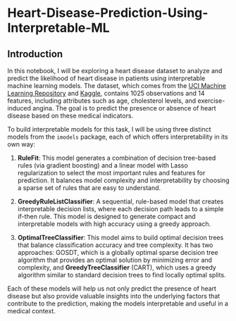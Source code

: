 # Heart-Disease-Prediction-Using-Interpretable-ML

## Introduction

In this notebook, I will be exploring a heart disease dataset to analyze and predict the likelihood of heart disease in patients using interpretable machine learning models. The dataset, which comes from the [UCI Machine Learning Repository](https://archive.ics.uci.edu/dataset/45/heart+disease) and [Kaggle](https://www.kaggle.com/datasets/ketangangal/heart-disease-dataset-uci), contains 1025 observations and 14 features, including attributes such as age, cholesterol levels, and exercise-induced angina. The goal is to predict the presence or absence of heart disease based on these medical indicators.

To build interpretable models for this task, I will be using three distinct models from the `imodels` package, each of which offers interpretability in its own way:
1. **RuleFit**: This model generates a combination of decision tree-based rules (via gradient boosting) and a linear model with Lasso regularization to select the most important rules and features for prediction. It balances model complexity and interpretability by choosing a sparse set of rules that are easy to understand.
   
3. **GreedyRuleListClassifier**: A sequential, rule-based model that creates interpretable decision lists, where each decision path leads to a simple if-then rule. This model is designed to generate compact and interpretable models with high accuracy using a greedy approach.

4. **OptimalTreeClassifier**: This model aims to build optimal decision trees that balance classification accuracy and tree complexity. It has two approaches: GOSDT, which is a globally optimal sparse decision tree algorithm that provides an optimal solution by minimizing error and complexity, and **GreedyTreeClassifier** (CART), which uses a greedy algorithm similar to standard decision trees to find locally optimal splits.

Each of these models will help us not only predict the presence of heart disease but also provide valuable insights into the underlying factors that contribute to the prediction, making the models interpretable and useful in a medical context.
